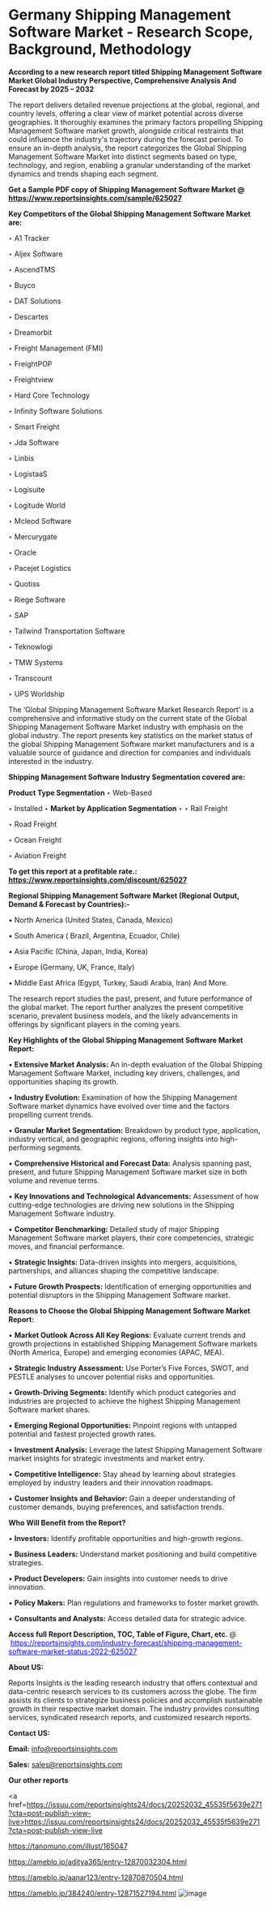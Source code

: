 # Germany Shipping Management Software Market - Research Scope, Background, Methodology

<strong>According to a new research report titled Shipping Management Software Market Global Industry Perspective, Comprehensive Analysis And Forecast by 2025 – 2032</strong>

The report delivers detailed revenue projections at the global, regional, and country levels, offering a clear view of market potential across diverse geographies. It thoroughly examines the primary factors propelling Shipping Management Software market growth, alongside critical restraints that could influence the industry's trajectory during the forecast period. To ensure an in-depth analysis, the report categorizes the Global Shipping Management Software Market into distinct segments based on type, technology, and region, enabling a granular understanding of the market dynamics and trends shaping each segment.

<strong>Get a Sample PDF copy of Shipping Management Software Market </strong><strong>@<a href=https://www.reportsinsights.com/sample/625027 style=color:#0000ff;> https://www.reportsinsights.com/sample/625027</a></strong></font>

<strong>Key Competitors of the Global Shipping Management Software Market are:</strong>

‣ A1 Tracker

‣ Aljex Software

‣ AscendTMS

‣ Buyco

‣ DAT Solutions

‣ Descartes

‣ Dreamorbit

‣ Freight Management (FMI)

‣ FreightPOP

‣ Freightview

‣ Hard Core Technology

‣ Infinity Software Solutions

‣ Smart Freight

‣ Jda Software

‣ Linbis

‣ LogistaaS

‣ Logisuite

‣ Logitude World

‣ Mcleod Software

‣ Mercurygate

‣ Oracle

‣ Pacejet Logistics

‣ Quotiss

‣ Riege Software

‣ SAP

‣ Tailwind Transportation Software

‣ Teknowlogi

‣ TMW Systems

‣ Transcount

‣ UPS Worldship

The ‘Global Shipping Management Software Market Research Report’ is a comprehensive and informative study on the current state of the Global Shipping Management Software Market industry with emphasis on the global industry. The report presents key statistics on the market status of the global Shipping Management Software market manufacturers and is a valuable source of guidance and direction for companies and individuals interested in the industry.

<strong>Shipping Management Software Industry Segmentation covered are:</strong>

<strong>Product Type Segmentation</strong>
‣
Web-Based

‣ Installed
‣ 
<strong>Market by Application Segmentation</strong>
‣
‣  Rail Freight

‣ Road Freight

‣ Ocean Freight

‣ Aviation Freight

<strong>To get this report at a profitable rate.: <a href=https://www.reportsinsights.com/discount/625027 style=color:#0000ff;>https://www.reportsinsights.com/discount/625027</a></strong></font>

<strong>Regional Shipping Management Software Market (Regional Output, Demand &amp; Forecast by Countries):-</strong>

• North America (United States, Canada, Mexico)

• South America ( Brazil, Argentina, Ecuador, Chile)

• Asia Pacific (China, Japan, India, Korea)

• Europe (Germany, UK, France, Italy)

• Middle East Africa (Egypt, Turkey, Saudi Arabia, Iran) And More.

The research report studies the past, present, and future performance of the global market. The report further analyzes the present competitive scenario, prevalent business models, and the likely advancements in offerings by significant players in the coming years.

<strong>Key Highlights of the Global Shipping Management Software Market Report:</strong>

• <strong>Extensive Market Analysis:</strong> An in-depth evaluation of the Global Shipping Management Software Market, including key drivers, challenges, and opportunities shaping its growth.

• <strong>Industry Evolution:</strong> Examination of how the Shipping Management Software market dynamics have evolved over time and the factors propelling current trends.

• <strong>Granular Market Segmentation:</strong> Breakdown by product type, application, industry vertical, and geographic regions, offering insights into high-performing segments.

• <strong>Comprehensive Historical and Forecast Data:</strong> Analysis spanning past, present, and future Shipping Management Software market size in both volume and revenue terms.

• <strong>Key Innovations and Technological Advancements:</strong> Assessment of how cutting-edge technologies are driving new solutions in the Shipping Management Software industry.

• <strong>Competitor Benchmarking:</strong> Detailed study of major Shipping Management Software market players, their core competencies, strategic moves, and financial performance.

• <strong>Strategic Insights:</strong> Data-driven insights into mergers, acquisitions, partnerships, and alliances shaping the competitive landscape.

• <strong>Future Growth Prospects:</strong> Identification of emerging opportunities and potential disruptors in the Shipping Management Software market.

<strong>Reasons to Choose the Global Shipping Management Software Market Report:</strong>

• <strong>Market Outlook Across All Key Regions:</strong> Evaluate current trends and growth projections in established Shipping Management Software markets (North America, Europe) and emerging economies (APAC, MEA).

• <strong>Strategic Industry Assessment:</strong> Use Porter’s Five Forces, SWOT, and PESTLE analyses to uncover potential risks and opportunities.

• <strong>Growth-Driving Segments:</strong> Identify which product categories and industries are projected to achieve the highest Shipping Management Software market shares.

• <strong>Emerging Regional Opportunities:</strong> Pinpoint regions with untapped potential and fastest projected growth rates.

• <strong>Investment Analysis:</strong> Leverage the latest Shipping Management Software market insights for strategic investments and market entry.

• <strong>Competitive Intelligence:</strong> Stay ahead by learning about strategies employed by industry leaders and their innovation roadmaps.

• <strong>Customer Insights and Behavior:</strong> Gain a deeper understanding of customer demands, buying preferences, and satisfaction trends.

<strong>Who Will Benefit from the Report?</strong>

• <strong>Investors:</strong> Identify profitable opportunities and high-growth regions.

• <strong>Business Leaders:</strong> Understand market positioning and build competitive strategies.

• <strong>Product Developers:</strong> Gain insights into customer needs to drive innovation.

• <strong>Policy Makers:</strong> Plan regulations and frameworks to foster market growth.

• <strong>Consultants and Analysts:</strong> Access detailed data for strategic advice.
</ul>
<strong>Access full Report Description, TOC, Table of Figure, Chart, etc. </strong>@  <a href=https://reportsinsights.com/industry-forecast/shipping-management-software-market-status-2022-625027 style=color:#0000ff;>https://reportsinsights.com/industry-forecast/shipping-management-software-market-status-2022-625027</a></font>

<strong><strong>About US</strong>:</strong>

Reports Insights is the leading research industry that offers contextual and data-centric research services to its customers across the globe. The firm assists its clients to strategize business policies and accomplish sustainable growth in their respective market domain. The industry provides consulting services, syndicated research reports, and customized research reports.

<strong>Contact US:</strong>

<p class=""""><b>Email:</b> <a href=mailto:info@reportsinsights.com>info@reportsinsights.com</a></p>
<p class=""""><b>Sales:</b> <a href=mailto:sales@reportsinsights.com>sales@reportsinsights.com</a></p>

<strong>Our other reports</strong>

<a href=https://issuu.com/reportsinsights24/docs/20252032_45535f5639e271?cta=post-publish-view-live>https://issuu.com/reportsinsights24/docs/20252032_45535f5639e271?cta=post-publish-view-live</a>

<a href=https://tanomuno.com/illust/165047>https://tanomuno.com/illust/165047</a>

<a href=https://ameblo.jp/aditya365/entry-12870032304.html>https://ameblo.jp/aditya365/entry-12870032304.html</a>

<a href=https://ameblo.jp/aanar123/entry-12870870504.html>https://ameblo.jp/aanar123/entry-12870870504.html</a>

<a href=https://ameblo.jp/384240/entry-12871527194.html>https://ameblo.jp/384240/entry-12871527194.html</a>
![image](https://github.com/user-attachments/assets/60d0ede5-b7fe-41be-a8c7-fe2e0323a254)
